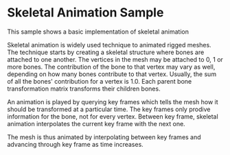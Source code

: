 Skeletal Animation Sample
=========================

This sample shows a basic implementation of skeletal animation

Skeletal animation is widely used technique to animated rigged meshes. The technique starts
by creating a skeletal structure where bones are attached to one another. The vertices in
the mesh may be attached to 0, 1 or more bones. The contribution of the bone to that vertex
may vary as well, depending on how many bones contribute to that vertex. Usually, the sum of all
the bones' contribution for a vertex is 1.0. Each parent bone transformation matrix
transforms their children bones.

An animation is played by querying key frames which tells the mesh how it should be transformed
at a particular time. The key frames only prodive information for the bone, not for every vertex.
Between key frame, skeletal animation interpolates the current key frame with the next one.

The mesh is thus animated by interpolating between key frames and advancing through key frame as
time increases.
